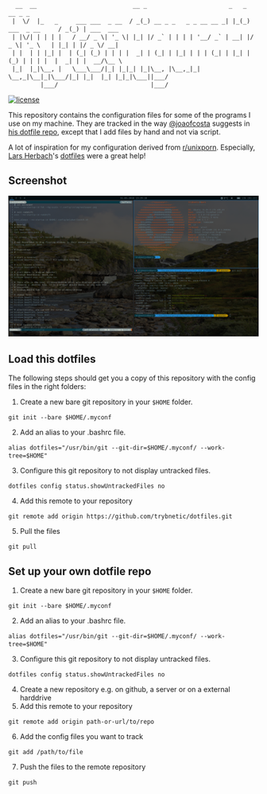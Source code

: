 ```
  __  __                           __ _                       _   _                 __ _ _           
 |  \/  |_   _     ___ ___  _ __  / _(_) __ _ _   _ _ __ __ _| |_(_) ___  _ __     / _(_) | ___  ___ 
 | |\/| | | | |   / __/ _ \| '_ \| |_| |/ _` | | | | '__/ _` | __| |/ _ \| '_ \   | |_| | |/ _ \/ __|
 | |  | | |_| |  | (_| (_) | | | |  _| | (_| | |_| | | | (_| | |_| | (_) | | | |  |  _| | |  __/\__ \
 |_|  |_|\__, |   \___\___/|_| |_|_| |_|\__, |\__,_|_|  \__,_|\__|_|\___/|_| |_|  |_| |_|_|\___||___/
         |___/                          |___/                                                        
```
[![license](https://img.shields.io/github/license/Trybnetic/dotfiles.svg)](https://github.com/Trybnetic/dotfiles/blob/master/LICENSE.txt)

This repository contains the configuration files for some of the programs I use on my machine. 
They are tracked in the way [@joaofcosta](https://github.com/joaofcosta/) suggests in 
[his dotfile repo](https://github.com/joaofcosta/dotfiles), except that I add files by hand 
and not via script.

A lot of inspiration for my configuration derived from 
[r/unixporn](https://www.reddit.com/r/unixporn/). Especially, 
[Lars Herbach](https://github.com/braindump)'s 
[dotfiles](https://github.com/braindump/dotfiles/) were a great help! 

## Screenshot

![screenshot](/.github/screenshot.png)


## Load this dotfiles
The following steps should get you a copy of this repository with the config files in the right folders:

1. Create a new bare git repository in your `$HOME` folder.
```
git init --bare $HOME/.myconf
```
2. Add an alias to your .bashrc file.
```
alias dotfiles="/usr/bin/git --git-dir=$HOME/.myconf/ --work-tree=$HOME"
```
3. Configure this git repository to not display untracked files.
```
dotfiles config status.showUntrackedFiles no
```
4. Add this remote to your repository
```
git remote add origin https://github.com/trybnetic/dotfiles.git
```
5. Pull the files
```
git pull
```

## Set up your own dotfile repo
1. Create a new bare git repository in your `$HOME` folder.
```
git init --bare $HOME/.myconf
```
2. Add an alias to your .bashrc file.
```
alias dotfiles="/usr/bin/git --git-dir=$HOME/.myconf/ --work-tree=$HOME"
```
3. Configure this git repository to not display untracked files.
```
dotfiles config status.showUntrackedFiles no
```
4. Create a new repository e.g. on github, a server or on a external harddrive
5. Add this remote to your repository
```
git remote add origin path-or-url/to/repo
```
6. Add the config files you want to track
```
git add /path/to/file
```
7. Push the files to the remote repository
```
git push
```
